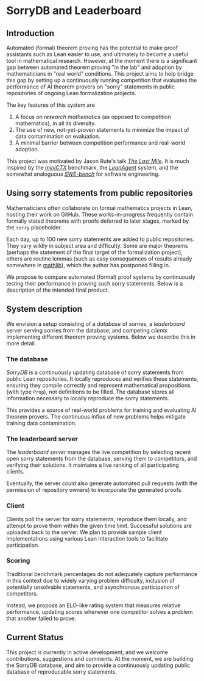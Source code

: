 # SorryDB and Leaderboard

## Introduction

Automated (formal) theorem proving has the potential to make proof assistants such as Lean easier to use, and ultimately to become a useful tool in mathematical research. However, at the moment there is a significant gap between automated theorem proving "in the lab" and adoption by mathematicians in "real world" conditions. This project aims to help bridge this gap by setting up a continuously running competition that evaluates the performance of AI theorem provers on "sorry" statements in public repositories of ongoing Lean formalization projects.

The key features of this system are

1. A focus on *research mathematics* (as opposed to competition mathematics), in all its diversity.
2. The use of new, not-yet-proven statements to minimize the impact of data contamination on evaluation.
3. A minimal barrier between competition performance and real-world adoption.

This project was motivated by Jason Rute's talk [*The Last Mile*](https://www.youtube.com/watch?v=Yr8dzfVkeHg). It is much inspired by the [*miniCTX*](https://cmu-l3.github.io/minictx/) benchmark, the [*LeanAgent*](https://arxiv.org/abs/2410.06209) system, and the somewhat analoguous [*SWE-bench*](https://www.swebench.com/) for software engineering.

## Using sorry statements from public repositories

Mathematicians often collaborate on formal mathematics projects in Lean, hosting their work on GitHub. These works-in-progress frequently contain formally stated theorems with proofs deferred to later stages, marked by the `sorry` placeholder.

Each day, up to 100 new sorry statements are added to public repositories. They vary wildly in subject area and difficulty. Some are major theorems (perhaps the statement of the final target of the formalization project), others are routine lemmas (such as easy consequences of results already somewhere in [mathlib](https://leanprover-community.github.io/mathlib-overview.html)), which the author has postponed filling in.

We propose to compare automated (formal) proof systems by continuously testing their performance in proving such sorry statements. Below is a description of the intended final product.

## System description

We envision a setup consisting of a *database* of sorries, a *leaderboard* server serving sorries from the database, and competing *clients* implementing different theorem proving systems. Below we describe this in more detail.

### The database

*SorryDB* is a continuously updating database of sorry statements from public
Lean repositories. It locally reproduces and verifies these statements, ensuring
they compile correctly and represent mathematical propositions (with type
`Prop`), not definitions to be filled. The database stores all information
necessary to locally reproduce the sorry statements.

This provides a source of real-world problems for training and evaluating AI
theorem provers. The continuous influx of new problems helps mitigate training
data contamination.

### The leaderboard server

The *leaderboard server* manages the live competition by selecting recent open sorry statements from the database, serving them to competitors, and verifying their solutions. It maintains a live ranking of all participating clients.

Eventually, the server could also generate automated pull requests (with the permission of repository owners) to incorporate the generated proofs.

### Client

Clients poll the server for sorry statements, reproduce them locally, and attempt to prove them within the given time limit. Successful solutions are uploaded back to the server. We plan to provide sample client implementations using various Lean interaction tools to facilitate participation.

### Scoring

Traditional benchmark percentages do not adequately capture performance in this
context due to widely varying problem difficulty, inclusion of potentially unsolvable
statements, and asynchronous participation of competitors.

Instead, we propose an ELO-like rating system that measures relative performance, updating scores whenever one competitor solves a problem that another failed to prove.

## Current Status

This project is currently in active development, and we welcome contributions, suggestions and comments. At the moment, we are building the SorryDB database, and aim to provide a continuously updating public database of reproducable sorry statements.
